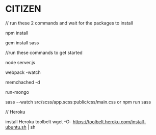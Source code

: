 # CITIZEN

// run these 2 commands and wait for the packages to install

npm install

gem install sass


//run these commands to get started

node server.js

webpack -watch

memchached -d

run-mongo

sass --watch src/scss/app.scss:public/css/main.css
or
npm run sass


// Heroku

install Heroku toolbelt
wget -O- https://toolbelt.heroku.com/install-ubuntu.sh | sh